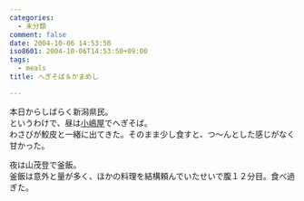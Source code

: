 ```yaml
---
categories:
  - 未分類
comment: false
date: 2004-10-06 14:53:50
iso8601: 2004-10-06T14:53:50+09:00
tags:
  - meals
title: へぎそば＆かまめし

---
```


<div class="entry-body">
  <p>本日からしばらく新潟県民。<br />
    というわけで、昼は<a href="http://www.kojimaya.co.jp">小嶋屋</a>でへぎそば。<br />
    わさびが鮫皮と一緒に出てきた。そのまま少し食すと、つ〜んとした感じがなく甘かった。</p>

  <p>夜は山茂登で釜飯。<br />
    釜飯は意外と量が多く、ほかの料理を結構頼んでいたせいで腹１２分目。食べ過ぎた。</p>
</div>
